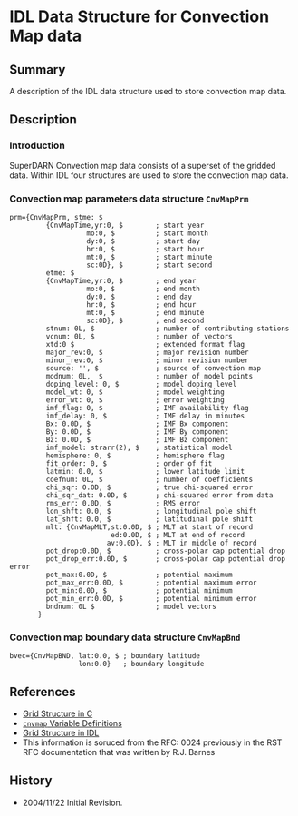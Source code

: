 <!--
(C) copyright 2020 VT SuperDARN, Virginia Polytechnic Institute & State University
author: Kevin Sterne
-->

# IDL Data Structure for Convection Map data

## Summary

A description of the IDL data structure used to store convection map data.

## Description

### Introduction

SuperDARN Convection map data consists of a superset of the gridded data. Within IDL four structures are used to store the convection map data.

### Convection map parameters data structure `CnvMapPrm`
```
prm={CnvMapPrm, stme: $
         {CnvMapTime,yr:0, $        ; start year
                   mo:0, $          ; start month
                   dy:0, $          ; start day
                   hr:0, $          ; start hour
                   mt:0, $          ; start minute
                   sc:0D}, $        ; start second
         etme: $
         {CnvMapTime,yr:0, $        ; end year
                   mo:0, $          ; end month
                   dy:0, $          ; end day
                   hr:0, $          ; end hour
                   mt:0, $          ; end minute
                   sc:0D}, $        ; end second
         stnum: 0L, $               ; number of contributing stations
         vcnum: 0L, $               ; number of vectors
         xtd:0 $                    ; extended format flag
         major_rev:0, $             ; major revision number
         minor_rev:0, $             ; minor revision number
         source: '', $              ; source of convection map
         modnum: 0L,  $             ; number of model points
         doping_level: 0, $         ; model doping level 
         model_wt: 0, $             ; model weighting 
         error_wt: 0, $             ; error weighting
         imf_flag: 0, $             ; IMF availability flag
         imf_delay: 0, $            ; IMF delay in minutes 
         Bx: 0.0D, $                ; IMF Bx component
         By: 0.0D, $                ; IMF By component 
         Bz: 0.0D, $                ; IMF Bz component 
         imf_model: strarr(2), $    ; statistical model
         hemisphere: 0, $           ; hemisphere flag
         fit_order: 0, $            ; order of fit
         latmin: 0.0, $             ; lower latitude limit
         coefnum: 0L, $             ; number of coefficients 
         chi_sqr: 0.0D, $           ; true chi-squared error 
         chi_sqr_dat: 0.0D, $       ; chi-squared error from data
         rms_err: 0.0D, $           ; RMS error 
         lon_shft: 0.0, $           ; longitudinal pole shift  
         lat_shft: 0.0, $           ; latitudinal pole shift 
         mlt: {CnvMapMLT,st:0.0D, $ ; MLT at start of record
                         ed:0.0D, $ ; MLT at end of record
                        av:0.0D}, $ ; MLT in middle of record
         pot_drop:0.0D, $           ; cross-polar cap potential drop 
         pot_drop_err:0.0D, $       ; cross-polar cap potential drop error
         pot_max:0.0D, $            ; potential maximum
         pot_max_err:0.0D, $        ; potential maximum error
         pot_min:0.0D, $            ; potential minimum
         pot_min_err:0.0D, $        ; potential minimum error 
         bndnum: 0L $               ; model vectors 
       }
```

### Convection map boundary data structure `CnvMapBnd`
```
bvec={CnvMapBND, lat:0.0, $ ; boundary latitude
                 lon:0.0}   ; boundary longitude
```

## References

- [Grid Structure in C](developers_guide/grid_struct_c.md)
- [`cnvmap` Variable Definitions](references/general/map.md)
- [Grid Structure in IDL](developers_guide/grid_struct_idl.md)
- This information is soruced from the RFC: 0024 previously in the RST RFC documentation that was written by R.J. Barnes

## History

- 2004/11/22  Initial Revision.


